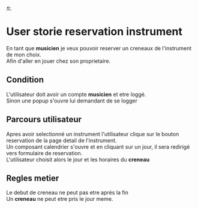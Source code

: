 <link rel="stylesheet" href="../style.css"/>

[<span class="icon-big">&#8592;</span>](./../2-3-users-stories.md)

# User storie reservation instrument

En tant que **musicien** je veux pouvoir reserver un creneaux de l'instrument de mon choix. <br>
Afin d'aller en jouer chez son proprietaire.

## Condition

L'utilisateur doit avoir un compte **musicien** et etre loggé.<br>
Sinon une popup s'ouvre lui demandant de se logger

## Parcours utilisateur

Apres avoir selectionné un instrument l'utilisateur clique sur le bouton reservation de la page detail de l'instrument.<br>
Un composant calendrier s'ouvre et en cliquant sur un jour, il sera redirigé vers formulaire de reservation.<br>
L'utilisateur choisit alors le jour et les horaires du **creneau**<br>

## Regles metier

Le debut de creneau ne peut pas etre aprés la fin<br>
Un **creneau** ne peut etre pris le jour meme.